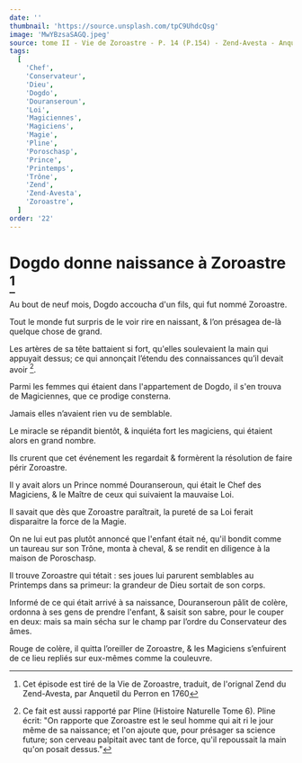 ```yaml
---
date: ''
thumbnail: 'https://source.unsplash.com/tpC9UhdcQsg'
image: 'MwYBzsaSAGQ.jpeg'
source: tome II - Vie de Zoroastre - P. 14 (P.154) - Zend-Avesta - Anquetil du Perron
tags:
  [
    'Chef',
    'Conservateur',
    'Dieu',
    'Dogdo',
    'Douranseroun',
    'Loi',
    'Magiciennes',
    'Magiciens',
    'Magie',
    'Pline',
    'Poroschasp',
    'Prince',
    'Printemps',
    'Trône',
    'Zend',
    'Zend-Avesta',
    'Zoroastre',
  ]
order: '22'
---
```


# Dogdo donne naissance à Zoroastre [^1]

Au bout de neuf mois, Dogdo accoucha d'un fils, qui fut nommé Zoroastre.

Tout le monde fut surpris de le voir rire en naissant, & l’on présagea de-là quelque chose de grand.

Les artères de sa tête battaient si fort, qu'elles soulevaient la main qui appuyait dessus; ce qui annonçait l’étendu des connaissances qu’il devait avoir [^2].

Parmi les femmes qui étaient dans l'appartement de Dogdo, il s'en trouva de Magiciennes, que ce prodige consterna.

Jamais elles n’avaient rien vu de semblable.

Le miracle se répandit bientôt, & inquiéta fort les magiciens, qui étaient alors en grand nombre.

Ils crurent que cet événement les regardait & formèrent la résolution de faire périr Zoroastre.

Il y avait alors un Prince nommé Douranseroun, qui était le Chef des Magiciens, & le Maître de ceux qui suivaient la mauvaise Loi.

Il savait que dès que Zoroastre paraîtrait, la pureté de sa Loi ferait disparaitre la force de la Magie.

On ne lui eut pas plutôt annoncé que l'enfant était né, qu'il bondit comme un taureau sur son Trône, monta à cheval, & se rendit en diligence à la maison de Poroschasp.

Il trouve Zoroastre qui tétait : ses joues lui parurent semblables au Printemps dans sa primeur: la grandeur de Dieu sortait de son corps.

Informé de ce qui était arrivé à sa naissance, Douranseroun pâlit de colère, ordonna à ses gens de prendre l'enfant, & saisit son sabre, pour le couper en deux: mais sa main sécha sur le champ par l’ordre du Conservateur des âmes.

Rouge de colère, il quitta l’oreiller de Zoroastre, & les Magiciens s’enfuirent de ce lieu repliés sur eux-mêmes comme la couleuvre.

[^1]: Cet épisode est tiré de la Vie de Zoroastre, traduit, de l'orignal Zend du Zend-Avesta, par Anquetil du Perron en 1760
[^2]: Ce fait est aussi rapporté par Pline (Histoire Naturelle Tome 6). Pline écrit: "On rapporte que Zoroastre est le seul homme qui ait ri le jour même de sa naissance; et l'on ajoute que, pour présager sa science future; son cerveau palpitait avec tant de force, qu'il repoussait la main qu'on posait dessus."
